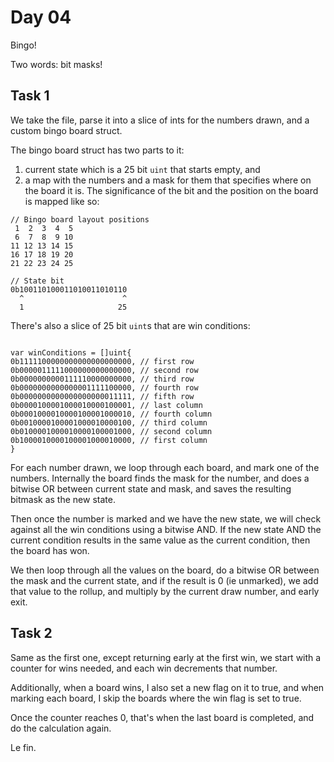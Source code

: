 # Day 04

Bingo!

Two words: bit masks!

## Task 1

We take the file, parse it into a slice of ints for the numbers drawn, and a custom bingo board struct.

The bingo board struct has two parts to it:

1. current state which is a 25 bit `uint` that starts empty, and
2. a map with the numbers and a mask for them that specifies where on the board it is. The significance of the bit and
   the position on the board is mapped like so:

```
// Bingo board layout positions
 1  2  3  4  5
 6  7  8  9 10
11 12 13 14 15
16 17 18 19 20
21 22 23 24 25

// State bit
0b100110100011010011010110
  ^                      ^
  1                     25
```

There's also a slice of 25 bit `uint`s that are win conditions:

```golang

var winConditions = []uint{
0b1111100000000000000000000, // first row
0b0000011111000000000000000, // second row
0b0000000000111110000000000, // third row
0b0000000000000001111100000, // fourth row
0b0000000000000000000011111, // fifth row
0b0000100001000010000100001, // last column
0b0001000010000100001000010, // fourth column
0b0010000100001000010000100, // third column
0b0100001000010000100001000, // second column
0b1000010000100001000010000, // first column
}
```

For each number drawn, we loop through each board, and mark one of the numbers. Internally the board finds the mask for
the number, and does a bitwise OR between current state and mask, and saves the resulting bitmask as the new state.

Then once the number is marked and we have the new state, we will check against all the win conditions using a bitwise
AND. If the new state AND the current condition results in the same value as the current condition, then the board has
won.

We then loop through all the values on the board, do a bitwise OR between the mask and the current state, and if the
result is 0 (ie unmarked), we add that value to the rollup, and multiply by the current draw number, and early exit.

## Task 2

Same as the first one, except returning early at the first win, we start with a counter for wins needed, and each win
decrements that number.

Additionally, when a board wins, I also set a new flag on it to true, and when marking each board, I skip the boards
where the win flag is set to true.

Once the counter reaches 0, that's when the last board is completed, and do the calculation again.

Le fin.
